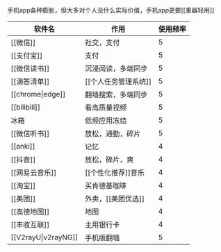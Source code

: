 

手机app各种膨胀，但大多对个人没什么实际价值，手机app更要[[重器轻用]]

| 软件名              | 作用                 | 使用频率 |
| ------------------- | -------------------- | -------- |
| [[微信]]            | 社交，支付                 | 5        |
| [[支付宝]]          | 支付                     | 5        |
| [[微信读书]]        | 沉浸阅读，多端同步   | 5        |
| [[滴答清单]]        | [[个人任务管理系统]] | 5        |
| [[chrome\|edge]]    | 翻墙搜索，多端同步   | 5        |
| [[bilibili]]        | 看高质量视频         | 5        |
| 冰箱                | 低频应用冻结         | 5        |
| [[微信听书]]        | 放松，通勤，碎片     | 5        |
| [[anki]]            | 记忆                 | 4        |
| [[抖音]]            | 放松，碎片，爽       | 4        |
| [[网易云音乐]]      |  [[个性化推荐]]音乐                    | 4        |
| [[淘宝]]            | 买肯德基咖啡         | 4        |
| [[美团]]            | 外卖，[[美团优选]]   | 4        |
| [[高德地图]]        | 地图                 | 4        |
| [[丰收互联]]        | 主用银行卡           | 4        |
| [[V2rayU\|v2rayNG]] | 手机版翻墙           | 5         |
